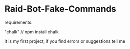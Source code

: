 # Raid-Bot-Fake-Commands


requirements:

"chalk" // npm install chalk 

It is my first project, if you find errors or suggestions tell me
